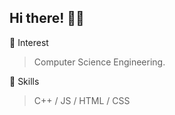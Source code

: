 ## Hi there! 👋🏻

🌱 Interest
> Computer Science Engineering.

💫 Skills
> C++
   / JS
     / HTML
       / CSS

